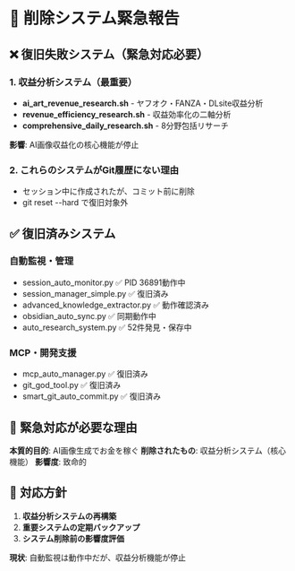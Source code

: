 # 🚨 削除システム緊急報告

## ❌ 復旧失敗システム（緊急対応必要）

### 1. 収益分析システム（最重要）
- **ai_art_revenue_research.sh** - ヤフオク・FANZA・DLsite収益分析
- **revenue_efficiency_research.sh** - 収益効率化の二軸分析
- **comprehensive_daily_research.sh** - 8分野包括リサーチ

**影響**: AI画像収益化の核心機能が停止

### 2. これらのシステムがGit履歴にない理由
- セッション中に作成されたが、コミット前に削除
- git reset --hard で復旧対象外

## ✅ 復旧済みシステム

### 自動監視・管理
- session_auto_monitor.py ✅ PID 36891動作中
- session_manager_simple.py ✅ 復旧済み
- advanced_knowledge_extractor.py ✅ 動作確認済み
- obsidian_auto_sync.py ✅ 同期動作中
- auto_research_system.py ✅ 52件発見・保存中

### MCP・開発支援
- mcp_auto_manager.py ✅ 復旧済み
- git_god_tool.py ✅ 復旧済み
- smart_git_auto_commit.py ✅ 復旧済み

## 🎯 緊急対応が必要な理由

**本質的目的**: AI画像生成でお金を稼ぐ
**削除されたもの**: 収益分析システム（核心機能）
**影響度**: 致命的

## 📝 対応方針

1. **収益分析システムの再構築**
2. **重要システムの定期バックアップ**
3. **システム削除前の影響度評価**

**現状**: 自動監視は動作中だが、収益分析機能が停止